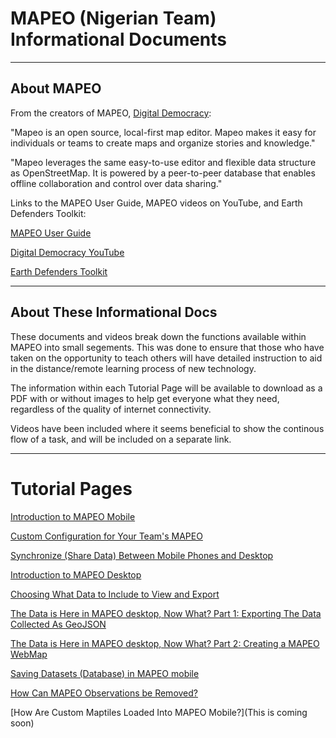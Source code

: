 # MAPEO (Nigerian Team) Informational Documents
---
## About MAPEO
From the creators of MAPEO, [Digital Democracy](https://www.digital-democracy.org/):

"Mapeo is an open source, local-first map editor. Mapeo makes it easy for individuals or teams to create maps and organize stories and knowledge."

"Mapeo leverages the same easy-to-use editor and flexible data structure as OpenStreetMap. It is powered by a peer-to-peer database that enables offline collaboration and control over data sharing."

Links to the MAPEO User Guide, MAPEO videos on YouTube, and Earth Defenders Toolkit:

[MAPEO User Guide](https://docs.mapeo.app/)

[Digital Democracy YouTube](https://www.youtube.com/user/digitaldemocracycam)

[Earth Defenders Toolkit](https://www.earthdefenderstoolkit.com/)

---

## About These Informational Docs

 These documents and videos break down the functions available within MAPEO into small segements. This was done to ensure that those who have taken on the opportunity to teach others will have detailed instruction to aid in the distance/remote learning process of new technology. 

The information within each Tutorial Page will be available to download as a PDF with or without images to help get everyone what they need, regardless of the quality of internet connectivity. 

Videos have been included where it seems beneficial to show the continous flow of a task, and will be included on a separate link.


---

# Tutorial Pages

[Introduction to MAPEO Mobile](/Intro)

[Custom Configuration for Your Team's MAPEO](/CustomConfig)

[Synchronize (Share Data) Between Mobile Phones and Desktop](/Synchronize)

[Introduction to MAPEO Desktop](/DesktopIntro)

[Choosing What Data to Include to View and Export](/FilterObs)

[The Data is Here in MAPEO desktop, Now What? Part 1: Exporting The Data Collected As GeoJSON](/ExportGeoJSON)

[The Data is Here in MAPEO desktop, Now What? Part 2: Creating a MAPEO WebMap](/ToMapeoMap)

[Saving Datasets (Database) in MAPEO mobile](/SyncFiles)

[How Can MAPEO Observations be Removed?](/RemoveDBDesk)

[How Are Custom Maptiles Loaded Into MAPEO Mobile?](This is coming soon)

